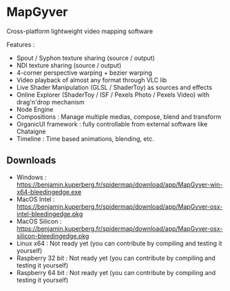 # MapGyver

Cross-platform lightweight video mapping software

Features :
- Spout / Syphon texture sharing (source / output)
- NDI texture sharing (source / output)
- 4-corner perspective warping + bezier warping
- Video playback of almost any format through VLC lib
- Live Shader Manipulation (GLSL / ShaderToy) as sources and effects
- Online Explorer (ShaderToy / ISF / Pexels Photo / Pexels Video) with drag'n'drop mechanism
- Node Engine
- Compositions : Manage multiple medias, compose, blend and transform
- OrganicUI framework : fully controllable from external software like Chataigne
- Timeline : Time based animations, blending, etc.


## Downloads

- Windows : https://benjamin.kuperberg.fr/spidermap/download/app/MapGyver-win-x64-bleedingedge.exe
- MacOS Intel : https://benjamin.kuperberg.fr/spidermap/download/app/MapGyver-osx-intel-bleedingedge.pkg
- MacOS Silicon : https://benjamin.kuperberg.fr/spidermap/download/app/MapGyver-osx-silicon-bleedingedge.pkg
- Linux x64 : Not ready yet (you can contribute by compiling and testing it yourself)
- Raspberry 32 bit : Not ready yet (you can contribute by compiling and testing it yourself)
- Raspberry 64 bit : Not ready yet (you can contribute by compiling and testing it yourself)
